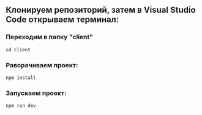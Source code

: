 ## Клонируем репозиторий, затем в Visual Studio Code открываем терминал:

### Переходим в папку "client"
````
cd client
````

### Раворачиваем проект:
````
npm install
````

### Запускаем проект:
````
npm run dev
````
